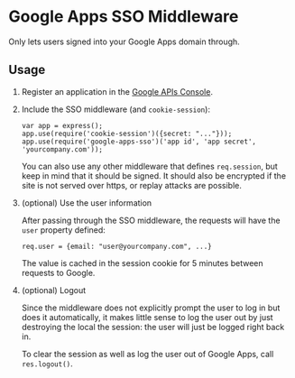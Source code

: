 Google Apps SSO Middleware
==========================

Only lets users signed into your Google Apps domain through.

Usage
-----

 1. Register an application in the [Google APIs Console](https://code.google.com/apis/console/).

 2. Include the SSO middleware (and `cookie-session`):

        var app = express();
        app.use(require('cookie-session')({secret: "..."}));
        app.use(require('google-apps-sso')('app id', 'app secret', 'yourcompany.com'));

    You can also use any other middleware that defines `req.session`, but keep in mind that it should be signed. It should also be encrypted if the site is not served over https, or replay attacks are possible.

 3. (optional) Use the user information

    After passing through the SSO middleware, the requests will have the `user` property defined:

        req.user = {email: "user@yourcompany.com", ...}

    The value is cached in the session cookie for 5 minutes between requests to Google.

 4. (optional) Logout

    Since the middleware does not explicitly prompt the user to log in but does it automatically, it makes little sense to log the user out by just destroying the local the session: the user will just be logged right back in.

    To clear the session as well as log the user out of Google Apps, call `res.logout()`.
